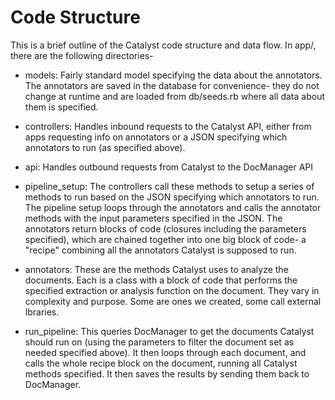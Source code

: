 # Code Structure

This is a brief outline of the Catalyst code structure and data flow. In app/,
there are the following directories-

* models: Fairly standard model specifying the data about the annotators. The
  annotators are saved in the database for convenience- they do not change at
  runtime and are loaded from db/seeds.rb where all data about them is
  specified.

* controllers: Handles inbound requests to the Catalyst API, either from apps
  requesting info on annotators or a JSON specifying which annotators to run
  (as specified above).

* api: Handles outbound requests from Catalyst to the DocManager API

* pipeline_setup: The controllers call these methods to setup a series of
  methods to run based on the JSON specifying which annotators to run. The
  pipeline setup loops through the annotators and calls the annotator methods
  with the input parameters specified in the JSON. The annotators return
  blocks of code (closures including the parameters specified), which are
  chained together into one big block of code- a "recipe" combining all the
  annotators Catalyst is supposed to run.

* annotators: These are the methods Catalyst uses to analyze the
  documents. Each is a class with a block of code that performs the specified
  extraction or analysis function on the document. They vary in complexity and
  purpose. Some are ones we created, some call external lbraries.

* run_pipeline: This queries DocManager to get the documents Catalyst should
  run on (using the parameters to filter the document set as needed specified
  above). It then loops through each document, and calls the whole recipe
  block on the document, running all Catalyst methods specified. It then saves
  the results by sending them back to DocManager.

